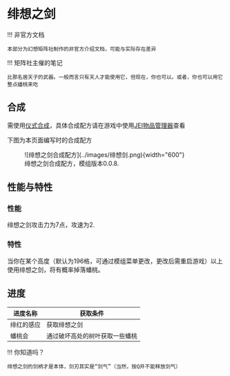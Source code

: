 # 绯想之剑

!!! 非官方文档

    本部分为幻想矩阵社制作的非官方介绍文档，可能与实际存在差异

!!! 矩阵社主催的笔记

    比那名居天子的武器。一般而言只有天人才能使用它，但现在，你也可以。或者，你也可以用它整点蟠桃来吃

## 合成

需使用[仪式合成](../功能与特性/仪式合成.md)，具体合成配方请在游戏中使用[JEI物品管理器](https://www.mcmod.cn/class/459.html)查看

下图为本页面编写时的合成配方

<figure markdown>
  ![绯想之剑合成配方](../images/绯想剑.png){width="600"}
  <figcaption>绯想之剑合成配方，模组版本0.0.8.</figcaption>
</figure>

## 性能与特性

### 性能

绯想之剑攻击力为7点，攻速为2.

### 特性

当你在某个高度（默认为196格，可通过模组菜单更改，更改后需重启游戏）以上使用绯想之剑，将有概率掉落蟠桃。

## 进度

进度名称|获取条件
-----|--------
绯红的感应|获取绯想之剑
蟠桃会|通过破坏高处的树叶获取一些蟠桃

!!! 你知道吗？

    绯想之剑的剑柄才是本体，剑刃其实是“剑气”（当然，按Q并不能释放剑气）
